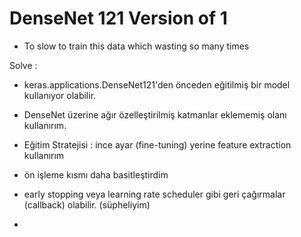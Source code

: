 # DenseNet 121 Version of 1 

- To slow to train this data which wasting so many times

Solve :

- keras.applications.DenseNet121'den önceden eğitilmiş bir model kullanıyor olabilir.

- DenseNet üzerine ağır özelleştirilmiş katmanlar eklememiş olanı kullanırım.
-  Eğitim Stratejisi : ince ayar (fine-tuning) yerine feature extraction kullanırım
- ön işleme kısmı daha basitleştirdim
- early stopping veya learning rate scheduler gibi geri çağırmalar (callback) olabilir. (süpheliyim)
- 
